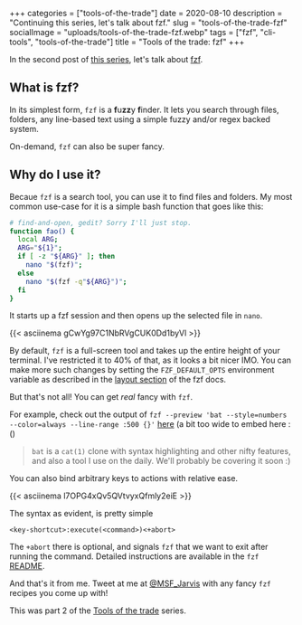 +++
categories = ["tools-of-the-trade"]
date = 2020-08-10
description = "Continuing this series, let's talk about fzf."
slug = "tools-of-the-trade-fzf"
socialImage = "uploads/tools-of-the-trade-fzf.webp"
tags = ["fzf", "cli-tools", "tools-of-the-trade"]
title = "Tools of the trade: fzf"
+++

In the second post of [this series](/categories/tools-of-the-trade/), let's talk about [fzf](https://github.com/junegunn/fzf).

## What is fzf?

In its simplest form, `fzf` is a **f**u**zz**y **f**inder. It lets you search through files, folders, any line-based text using a simple fuzzy and/or regex backed system.

On-demand, `fzf` can also be super fancy.

## Why do I use it?

Becaue `fzf` is a search tool, you can use it to find files and folders. My most common use-case for it is a simple bash function that goes like this:

```bash
# find-and-open, gedit? Sorry I'll just stop.
function fao() {
  local ARG;
  ARG="${1}";
  if [ -z "${ARG}" ]; then
    nano "$(fzf)";
  else
    nano "$(fzf -q"${ARG}")";
  fi
}
```

It starts up a fzf session and then opens up the selected file in `nano`.

{{< asciinema gCwYg97C1NbRVgCUK0Dd1byVl >}}

By default, `fzf` is a full-screen tool and takes up the entire height of your terminal. I've restricted it to 40% of that, as it looks a bit nicer IMO. You can make more such changes by setting the `FZF_DEFAULT_OPTS` environment variable as described in the [layout section](https://github.com/junegunn/fzf#layout) of the fzf docs.

But that's not all! You can get _real_ fancy with `fzf`.

For example, check out the output of `fzf --preview 'bat --style=numbers --color=always --line-range :500 {}'` [here](https://asciinema.org/a/WFFx2negPw5iXbCZe1YlAZeqj) (a bit too wide to embed here :()

> `bat` is a `cat(1)` clone with syntax highlighting and other nifty features, and also a tool I use on the daily. We'll probably be covering it soon :)

You can also bind arbitrary keys to actions with relative ease.

{{< asciinema l7OPG4xQv5QVtvyxQfmly2eiE >}}

The syntax as evident, is pretty simple

```
<key-shortcut>:execute(<command>)<+abort>
```

The `+abort` there is optional, and signals `fzf` that we want to exit after running the command. Detailed instructions are available in the `fzf` [README](https://github.com/junegunn/fzf#readme).

And that's it from me. Tweet at me at [@MSF_Jarvis](https://twitter.com/MSF_Jarvis) with any fancy `fzf` recipes you come up with!

This was part 2 of the [Tools of the trade](/categories/tools-of-the-trade/) series.
